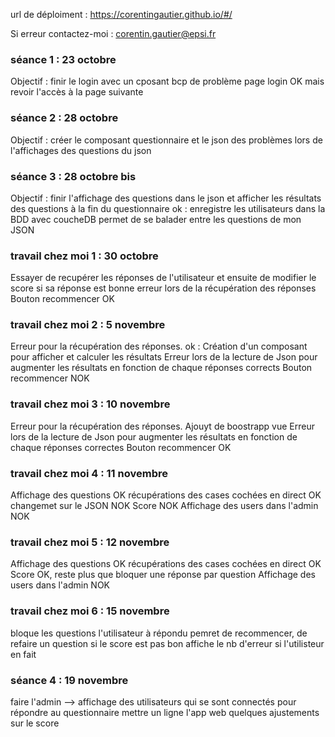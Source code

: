 url de déploiment :  https://corentingautier.github.io/#/

Si erreur contactez-moi : corentin.gautier@epsi.fr

### séance 1  : 23 octobre
Objectif : finir le login avec un cposant
bcp de problème
page login OK mais revoir l'accès à la page suivante  

### séance 2 : 28 octobre
Objectif : créer le composant questionnaire et le json
des problèmes lors de l'affichages des questions du json

### séance 3 : 28 octobre bis
Objectif : finir l'affichage des questions dans le json et afficher les résultats des questions à la fin du questionnaire
ok : enregistre les utilisateurs dans la BDD avec coucheDB
permet de se balader entre les questions de mon JSON

### travail chez moi 1 : 30 octobre
Essayer de recupérer les réponses de l'utilisateur et ensuite de modifier le score si sa réponse est bonne
erreur lors de la récupération des réponses
Bouton recommencer OK

### travail chez moi 2 : 5 novembre 
Erreur pour la récupération des réponses.
 ok : Création d'un composant pour afficher et calculer les résultats
Erreur lors de la lecture de Json pour augmenter les résultats en fonction de chaque réponses corrects 
Bouton recommencer NOK 

### travail chez moi 3 :  10 novembre
Erreur pour la récupération des réponses.
Ajouyt de boostrapp vue
Erreur lors de la lecture de Json pour augmenter les résultats en fonction de chaque réponses correctes
Bouton recommencer OK 

### travail chez moi 4 : 11 novembre
Affichage des questions OK
récupérations des cases cochées en direct OK
changemet sur le JSON NOK
Score NOK
Affichage des users dans l'admin NOK

### travail chez moi 5  : 12 novembre
Affichage des questions OK
récupérations des cases cochées en direct OK
Score OK,  reste plus que bloquer une réponse par question
Affichage des users dans l'admin NOK

### travail chez moi 6 : 15 novembre
bloque les questions l'utilisateur à répondu
pemret de recommencer, de refaire un question si le score est pas bon
affiche le nb d'erreur si l'utilisteur en fait

### séance 4 : 19 novembre
faire l'admin --> affichage des utilisateurs qui se sont connectés pour répondre au questionnaire
mettre un ligne l'app web 
quelques ajustements sur le score



